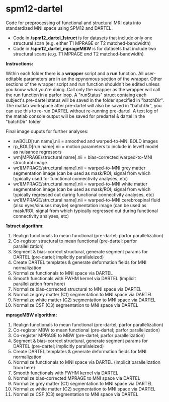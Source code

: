 # spm12-dartel

Code for preprocessing of functional and structural MRI data into standardized MNI space using SPM12 and DARTEL. 

* Code in <b>/spm12_dartel_1struct</b> is for datasets that include only one structural scan (e.g. either T1 MPRAGE or T2 matched-bandwidth)
* Code in <b>/spm12_dartel_mprageMBW</b> is for datasets that include two structural scans (e.g. T1 MPRAGE *and* T2 matched-bandwidth)

<b>Instructions:</b>

Within each folder there is a <b>wrapper</b> script and a <b>run</b> function. All user-editable parameters are in an the epynomous section of the wrapper. Other sections of the wrapper script and run function shouldn't be edited unless you know what you're doing. Call only the wrapper as the wrapper will call the run function in a parfor loop.
A "runStatus" struct containg each subject's pre-dartel status will be saved in the folder specified in "batchDir". The matlab workspace after pre-dartel will also be saved in "batchDir", you can use this to re-run DARTEL without re-running pre-dartel. 
A text log of the matlab console output will be saved for predartel & dartel in the "batchDir" folder

Final image ouputs for further analyses:
* swBOLD[run name].nii = smoothed and warped-to-MNI BOLD images
* rp_BOLD[run name].nii = motion parameters to include in level1 model as nuisance regressors
* wm[MPRAGE/structural name].nii = bias-corrected warped-to-MNI structural image
* wc1[MPRAGE/structural name].nii = warped-to-MNI grey matter segmentation image (can be used as mask/ROI; signal from which typically used for functional connectivity analyses, etc)
* wc1[MPRAGE/structural name].nii = warped-to-MNI white matter segmentation image (can be used as mask/ROI; signal from which typically regressed out during functional connectivity analyses, etc)
* wc1[MPRAGE/structural name].nii = warped-to-MNI cerebrospinal fluid (also eyes/sinuses maybe) segmentation image (can be used as mask/ROI; signal from which typically regressed out during functional connectivity analyses, etc)

<b>1struct algorithm:</b>
1) Realign functionals to mean functional (pre-dartel; parfor parallelization)
2) Co-register structural to mean functional (pre-dartel; parfor parallelization)
3) Segment & bias-correct structural, generate segment params for DARTEL  (pre-dartel; implicitly parallaleized)
4) Create DARTEL templates & generate deformation fields for MNI normalization
5) Normalize functionals to MNI space via DARTEL
6) Smooth functionals with FWHM kernel via DARTEL (implicit parallelization from here)
7) Normalize bias-corrected structural to MNI space via DARTEL
8) Normalize grey matter (C1) segmentation to MNI space via DARTEL
9) Normalize white matter (C2) segmentation to MNI space via DARTEL
10) Normalize CSF (C3) segmentation to MNI space via DARTEL

<b>mprageMBW algorithm:</b>
1) Realign functionals to mean functional (pre-dartel; parfor parallelization)
2) Co-register MBW to mean functional (pre-dartel; parfor parallelization)
3) Co-register MPRAGE to MBW (pre-dartel; parfor parallelization)
4) Segment & bias-correct structural, generate segment params for DARTEL  (pre-dartel; implicitly parallaleized)
5) Create DARTEL templates & generate deformation fields for MNI normalization
6) Normalize functionals to MNI space via DARTEL (implicit parallelization from here)
7) Smooth functionals with FWHM kernel via DARTEL
8) Normalize bias-corrected MPRAGE to MNI space via DARTEL
9) Normalize grey matter (C1) segmentation to MNI space via DARTEL
10) Normalize white matter (C2) segmentation to MNI space via DARTEL
11) Normalize CSF (C3) segmentation to MNI space via DARTEL
